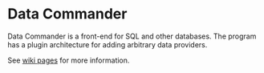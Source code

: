 # Data Commander

Data Commander is a front-end for SQL and other databases.
The program has a plugin architecture for adding arbitrary data providers.

See [wiki pages](https://github.com/csbernath/DataCommander/wiki) for more information.
